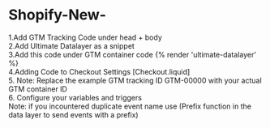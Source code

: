 # Shopify-New-
1.Add GTM Tracking Code under head + body <br>
2.Add Ultimate Datalayer as a snippet<br> 
3.Add this code under GTM container code {% render 'ultimate-datalayer' %} <br>
4.Adding Code to Checkout Settings [Checkout.liquid] <br>
5. Note: Replace the example GTM tracking ID GTM-00000 with your actual GTM container ID<br>
6. Configure your variables and triggers<br>
Note: if you incountered duplicate event name use (Prefix function in the data layer to send events with a prefix) 
